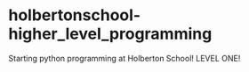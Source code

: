 # holbertonschool-higher_level_programming
Starting python programming at Holberton School!
LEVEL ONE!
